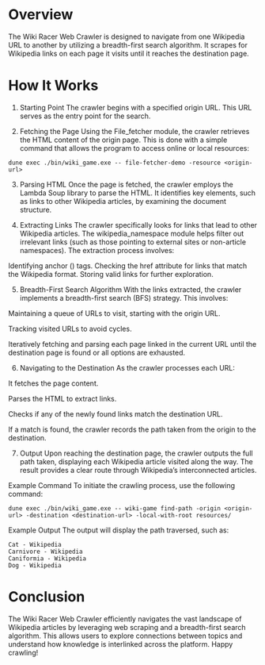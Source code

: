 # Overview

The Wiki Racer Web Crawler is designed to navigate from one Wikipedia URL to another by utilizing a breadth-first search algorithm. It scrapes for Wikipedia links on each page it visits until it reaches the destination page.

# How It Works

1. Starting Point
The crawler begins with a specified origin URL. This URL serves as the entry point for the search.

2. Fetching the Page
Using the File_fetcher module, the crawler retrieves the HTML content of the origin page. This is done with a simple command that allows the program to access online or local resources:

```
dune exec ./bin/wiki_game.exe -- file-fetcher-demo -resource <origin-url>
```

3. Parsing HTML
Once the page is fetched, the crawler employs the Lambda Soup library to parse the HTML. It identifies key elements, such as links to other Wikipedia articles, by examining the document structure.


4. Extracting Links
The crawler specifically looks for links that lead to other Wikipedia articles. The wikipedia_namespace module helps filter out irrelevant links (such as those pointing to external sites or non-article namespaces). The extraction process involves:

Identifying anchor (<a>) tags.
Checking the href attribute for links that match the Wikipedia format.
Storing valid links for further exploration.

5. Breadth-First Search Algorithm
With the links extracted, the crawler implements a breadth-first search (BFS) strategy. This involves:

Maintaining a queue of URLs to visit, starting with the origin URL.

Tracking visited URLs to avoid cycles.

Iteratively fetching and parsing each page linked in the current URL until the destination page is found or all options are exhausted.

6. Navigating to the Destination
As the crawler processes each URL:

It fetches the page content.

Parses the HTML to extract links.

Checks if any of the newly found links match the destination URL.

If a match is found, the crawler records the path taken from the origin to the destination.

7. Output
Upon reaching the destination page, the crawler outputs the full path taken, displaying each Wikipedia article visited along the way. The result provides a clear route through Wikipedia’s interconnected articles.

Example Command
To initiate the crawling process, use the following command:

```
dune exec ./bin/wiki_game.exe -- wiki-game find-path -origin <origin-url> -destination <destination-url> -local-with-root resources/
```
Example Output
The output will display the path traversed, such as:

```
Cat - Wikipedia
Carnivore - Wikipedia
Caniformia - Wikipedia
Dog - Wikipedia
```

# Conclusion

The Wiki Racer Web Crawler efficiently navigates the vast landscape of Wikipedia articles by leveraging web scraping and a breadth-first search algorithm. This allows users to explore connections between topics and understand how knowledge is interlinked across the platform. Happy crawling!
